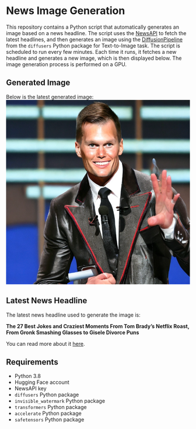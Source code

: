 # News Image Generation
This repository contains a Python script that automatically generates an image based on a news headline. The script uses the [NewsAPI](https://newsapi.org/) to fetch the latest headlines, and then generates an image using the [DiffusionPipeline](https://github.com/huggingface/diffusers) from the `diffusers` Python package for Text-to-Image task.
The script is scheduled to run every few minutes. Each time it runs, it fetches a new headline and generates a new image, which is then displayed below. The image generation process is performed on a GPU.

## Generated Image
Below is the latest generated image:
![Generated Image](image.png)

## Latest News Headline
The latest news headline used to generate the image is:

**The 27 Best Jokes and Craziest Moments From Tom Brady’s Netflix Roast, From Gronk Smashing Glasses to Gisele Divorce Puns**

You can read more about it [here](https://news.google.com/rss/articles/CBMiZGh0dHBzOi8vdmFyaWV0eS5jb20vMjAyNC90di9uZXdzL3RvbS1icmFkeS1uZXRmbGl4LXJvYXN0LWJlc3Qtam9rZXMtZ2lzZWxlLWRpdm9yY2UtZ3JvbmstMTIzNTk4NjQ0Ni_SAWhodHRwczovL3ZhcmlldHkuY29tLzIwMjQvdHYvbmV3cy90b20tYnJhZHktbmV0ZmxpeC1yb2FzdC1iZXN0LWpva2VzLWdpc2VsZS1kaXZvcmNlLWdyb25rLTEyMzU5ODY0NDYvYW1wLw?oc=5).

## Requirements
- Python 3.8
- Hugging Face account
- NewsAPI key
- `diffusers` Python package
- `invisible_watermark` Python package
- `transformers` Python package
- `accelerate` Python package
- `safetensors` Python package
